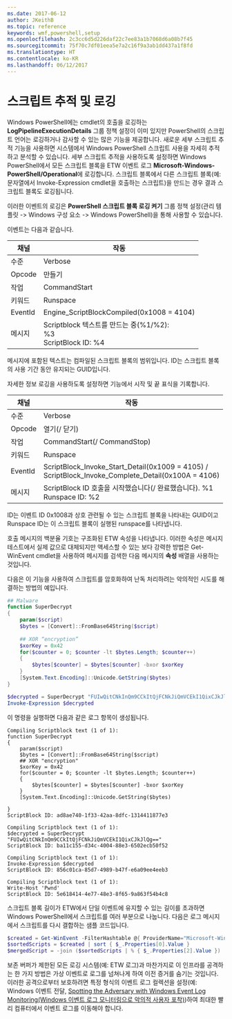 ```yaml
---
ms.date: 2017-06-12
author: JKeithB
ms.topic: reference
keywords: wmf,powershell,setup
ms.openlocfilehash: 2c3cc6d5d226daf22c7ee83a1b7068d6a08b7f45
ms.sourcegitcommit: 75f70c7df01eea5e7a2c16f9a3ab1dd437a1f8fd
ms.translationtype: HT
ms.contentlocale: ko-KR
ms.lasthandoff: 06/12/2017
---
```

<a id="script-tracing-and-logging" class="xliff"></a>
# 스크립트 추적 및 로깅

Windows PowerShell에는 cmdlet의 호출을 로깅하는 **LogPipelineExecutionDetails** 그룹 정책 설정이 이미 있지만 PowerShell의 스크립트 언어는 로깅하거나 감사할 수 있는 많은 기능을 제공합니다. 새로운 세부 스크립트 추적 기능을 사용하면 시스템에서 Windows PowerShell 스크립트 사용을 자세히 추적하고 분석할 수 있습니다. 세부 스크립트 추적을 사용하도록 설정하면 Windows PowerShell에서 모든 스크립트 블록을 ETW 이벤트 로그 **Microsoft-Windows-PowerShell/Operational**에 로깅합니다. 스크립트 블록에서 다른 스크립트 블록(예: 문자열에서 Invoke-Expression cmdlet을 호출하는 스크립트)을 만드는 경우 결과 스크립트 블록도 로깅됩니다.

이러한 이벤트의 로깅은 **PowerShell 스크립트 블록 로깅 켜기** 그룹 정책 설정(관리 템플릿 -> Windows 구성 요소 -> Windows PowerShell)을 통해 사용할 수 있습니다.

이벤트는 다음과 같습니다.

| 채널 | 작동                                 |
|---------|---------------------------------------------|
| 수준   | Verbose                                     |
| Opcode  | 만들기                                      |
| 작업    | CommandStart                                |
| 키워드 | Runspace                                    |
| EventId | Engine_ScriptBlockCompiled(0x1008 = 4104)  |
| 메시지 | Scriptblock 텍스트를 만드는 중(%1/%2): </br> %3 </br> ScriptBlock ID: %4 |


메시지에 포함된 텍스트는 컴파일된 스크립트 블록의 범위입니다. ID는 스크립트 블록의 사용 기간 동안 유지되는 GUID입니다.

자세한 정보 로깅을 사용하도록 설정하면 기능에서 시작 및 끝 표식을 기록합니다.

| 채널 | 작동                                            |
|---------|--------------------------------------------------------|
| 수준   | Verbose                                                |
| Opcode  | 열기(/ 닫기)                                         |
| 작업    | CommandStart(/ CommandStop)                           |
| 키워드 | Runspace                                               |
| EventId | ScriptBlock\_Invoke\_Start\_Detail(0x1009 = 4105) / </br> ScriptBlock\_Invoke\_Complete\_Detail(0x100A = 4106) |
| 메시지 | ScriptBlock ID 호출을 시작했습니다(/ 완료했습니다). %1 </br> Runspace ID: %2 |

ID는 이벤트 ID 0x1008과 상호 관련될 수 있는 스크립트 블록을 나타내는 GUID이고 Runspace ID는 이 스크립트 블록이 실행된 runspace를 나타냅니다.

호출 메시지의 백분율 기호는 구조화된 ETW 속성을 나타냅니다. 이러한 속성은 메시지 테스트에서 실제 값으로 대체되지만 액세스할 수 있는 보다 강력한 방법은 Get-WinEvent cmdlet을 사용하여 메시지를 검색한 다음 메시지의 **속성** 배열을 사용하는 것입니다.

다음은 이 기능을 사용하여 스크립트를 암호화하여 난독 처리하려는 악의적인 시도를 해결하는 방법의 예입니다.

```powershell
## Malware
function SuperDecrypt
{
    param($script)
    $bytes = [Convert]::FromBase64String($script)
             
    ## XOR “encryption”
    $xorKey = 0x42
    for($counter = 0; $counter -lt $bytes.Length; $counter++)
    {
        $bytes[$counter] = $bytes[$counter] -bxor $xorKey
    }
    [System.Text.Encoding]::Unicode.GetString($bytes)
}

$decrypted = SuperDecrypt "FUIwQitCNkInQm9CCkItQjFCNkJiQmVCEkI1QixCJkJlQg=="
Invoke-Expression $decrypted
```

이 명령을 실행하면 다음과 같은 로그 항목이 생성됩니다.

```
Compiling Scriptblock text (1 of 1):
function SuperDecrypt
{
    param($script)
    $bytes = [Convert]::FromBase64String($script)
    ## XOR "encryption"
    $xorKey = 0x42
    for($counter = 0; $counter -lt $bytes.Length; $counter++)
    {
        $bytes[$counter] = $bytes[$counter] -bxor $xorKey
    }
    [System.Text.Encoding]::Unicode.GetString($bytes)

}
ScriptBlock ID: ad8ae740-1f33-42aa-8dfc-1314411877e3

Compiling Scriptblock text (1 of 1):
$decrypted = SuperDecrypt "FUIwQitCNkInQm9CCkItQjFCNkJiQmVCEkI1QixCJkJlQg=="
ScriptBlock ID: ba11c155-d34c-4004-88e3-6502ecb50f52

Compiling Scriptblock text (1 of 1):
Invoke-Expression $decrypted
ScriptBlock ID: 856c01ca-85d7-4989-b47f-e6a09ee4eeb3

Compiling Scriptblock text (1 of 1):
Write-Host 'Pwnd'
ScriptBlock ID: 5e618414-4e77-48e3-8f65-9a863f54b4c8
```

스크립트 블록 길이가 ETW에서 단일 이벤트에 유지할 수 있는 길이를 초과하면 Windows PowerShell에서 스크립트를 여러 부분으로 나눕니다. 다음은 로그 메시지에서 스크립트를 다시 결합하는 샘플 코드입니다.

```powershell
$created = Get-WinEvent -FilterHashtable @{ ProviderName="Microsoft-Windows-PowerShell"; Id = 4104 } | Where-Object { $_.<...> }
$sortedScripts = $created | sort { $_.Properties[0].Value }
$mergedScript = -join ($sortedScripts | % { $_.Properties[2].Value })
```

보존 버퍼가 제한된 모든 로깅 시스템(예: ETW 로그)과 마찬가지로 이 인프라를 공격하는 한 가지 방법은 가상 이벤트로 로그를 넘쳐나게 하여 이전 증거를 숨기는 것입니다. 이러한 공격으로부터 보호하려면 특정 형식의 이벤트 로그 컬렉션을 설정(예: Windows 이벤트 전달, [Spotting the Adversary with Windows Event Log Monitoring(Windows 이벤트 로그 모니터링으로 악의적 사용자 포착)](http://www.nsa.gov/ia/_files/app/Spotting_the_Adversary_with_Windows_Event_Log_Monitoring.pdf))하여 최대한 빨리 컴퓨터에서 이벤트 로그를 이동해야 합니다.

